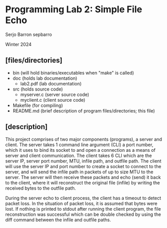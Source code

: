 # Programming Lab 2: Simple File Echo
Serjo Barron
sepbarro

Winter 2024

## [files/directories]
 - bin (will hold binaries/executables when "make" is called)
 - doc (holds lab documentation)
    - lab2.pdf (lab documentation)
 - src (holds source code)
    - myserver.c (server source code)
    - myclient.c (client source code)
 - Makefile (for compiling)
 - README.md (brief description of program files/directories; this file)

## [description]
This project comprises of two major components (programs), a server and client. The server takes 1 command line argument (CLI) a port number, which it uses to bind its socket to and open a connection as a means of server and client communication. The client takes 6 CLI which are the server IP, server port number, MTU, infile path, and outfile path. The client will use the server IP and port number to create a socket to connect to the server, and will send the infile path in packets of up to size MTU to the server. The server will then receive these packets and echo (send) it back to the client, where it will reconstruct the original file (infile) by writing the received bytes to the outfile path.

During the server echo to client process, the client has a timeout to detect packet loss. In the situation of packet loss, it is assumed that bytes were lost. If nothing is printed to stdout after running the client program, the file reconstruction was successful which can be double checked by using the diff command between the infile and outfile paths.